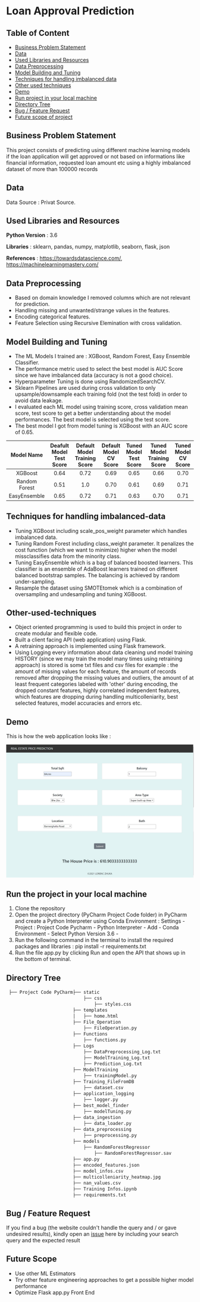 
# Loan Approval Prediction

## Table of Content
  * [Business Problem Statement](#Business-Problem-Statement)
  * [Data](#Data)
  * [Used Libraries and Resources](#Used-Libraries-and-Resources)
  * [Data Preprocessing](#Data-Preprocessing)
  * [Model Building and Tuning](#Model-Building-and-Tuning)
  * [Techniques for handling imbalanced data](#Techniques-for-handling-imbalanced-data)
  * [Other used techniques](#Other-used-techniques)
  * [Demo](#demo)
  * [Run project in your local machine](#Run-the-project-in-your-local-machine)
  * [Directory Tree](#directory-tree)
  * [Bug / Feature Request](#bug---feature-request)
  * [Future scope of project](#future-scope)


## Business Problem Statement
This project consists of predicting using different machine learning models if the loan application will get approved or not based on informations like financial information, requested loan amount etc using a highly imbalanced dataset of more than 100000 records

## Data
Data Source : Privat Source.

## Used Libraries and Resources
**Python Version** : 3.6

**Libraries** : sklearn, pandas, numpy, matplotlib, seaborn, flask, json

**References** : https://towardsdatascience.com/, https://machinelearningmastery.com/


## Data Preprocessing

* Based on domain knowledge I removed columns which are not relevant for prediction.
* Handling missing and unwanted/strange values in the features. 
* Encoding categorical features.
* Feature Selection using Recursive Elemination with cross validation.

## Model Building and Tuning

* The ML Models I trained are : XGBoost, Random Forest, Easy Ensemble Classifier.
* The performance metric used to select the best model is AUC Score since we have imbalanced data (accuracy is not a good choice).
* Hyperparameter Tuning  is done using RandomizedSearchCV.
* Sklearn Pipelines are used during cross validation to only upsample/downsample each training fold (not the test fold) in order to avoid data leakage.
* I evaluated each ML model using training score, cross validation mean score, test score to get a better understanding about the model performances. The best model is selected using the test score.
* The best model I got from model tuning is XGBoost with an AUC score of 0.65.

| Model Name        | Deafult Model Test Score |Default Model Training Score | Default Model CV Score | Tuned Model Test Score | Tuned Model Training Score | Tuned Model CV Score | 
|:-----------------:|:------------------------:|:---------------------------:|:----------------------:|:----------------------:|:--------------------------:|:---------------------:|
|XGBoost            |     0.64                 |     0.72                    |         0.69           |      0.65              |              0.66          |     0.70          |
|Random Forest      |     0.51                 |      1.0                    |         0.70           |      0.61              |           0.69             |     0.71           
|EasyEnsemble       |     0.65                 |     0.72                    |         0.71           |      0.63              |           0.70             |  0.71              |


## Techniques for handling imbalanced-data

* Tuning XGBoost including scale_pos_weight parameter which handles imbalanced data.
* Tuning Random Forest including class_weight parameter. It penalizes the cost function (which we want to minimize) higher when the model missclassifies data from the minority class.
* Tuning EasyEnsemble which is a bag of balanced boosted learners. This classifier is an ensemble of AdaBoost learners trained on different balanced bootstrap samples. The balancing is achieved by random under-sampling.
* Resample the dataset using SMOTEtomek which is a combination of oversampling and undesampling and tuning XGBoost.

## Other-used-techniques
* Object oriented programming is used to build this project in order to create modular and flexible code.
* Built a client facing API (web application) using Flask.
* A retraining approach is implemented using Flask framework.
* Using Logging every information about data cleaning und model training HISTORY (since we may train the model many times using retraining approach)  is stored is some txt files and csv files for example : the amount of missing values for each feature, the amount of records removed after dropping the missing values and outliers, the amount of at least frequent categories labeled with 'other' during encoding, the dropped constant features, highly correlated independent features, which features are dropping during handling multicolleniarity, best selected features, model accuracies and errors etc.

## Demo

This is how the web application looks like : 


![alt text](https://github.com/Lori10/Banglore-House-Price-Prediction/blob/master/Project%20Code%20Pycharm/demo_image.jpg "Image")



## Run the project in your local machine 

1. Clone the repository
2. Open the project directory (PyCharm Project Code folder) in PyCharm  and create a Python Interpreter using Conda Environment : Settings - Project : Project Code Pycharm - Python Interpreter - Add - Conda Environment - Select Python Version 3.6 - 
3. Run the following command in the terminal to install the required packages and libraries : pip install -r requirements.txt
4. Run the file app.py by clicking Run and open the API that shows up in the bottom of terminal.


## Directory Tree 
```
 ├── Project Code PyCharm├── static 
                             ├── css
                                 ├── styles.css
                         ├── templates
                         │   ├── home.html
                         ├── File_Operation
                             ├── FileOperation.py
                         ├── Functions
                             ├── functions.py
                         ├── Logs
                             ├── DataPreprocessing_Log.txt
                             ├── ModelTraining_Log.txt
                             ├── Prediction_Log.txt
                         ├── ModelTraining
                             ├── trainingModel.py
                         ├── Training_FileFromDB
                             ├── dataset.csv
                         ├── application_logging
                             ├── logger.py
                         ├── best_model_finder
                             ├── modelTuning.py
                         ├── data_ingestion
                             ├── data_loader.py
                         ├── data_preprocessing
                             ├── preprocessing.py
                         ├── models
                             ├── RandomForestRegressor
                                 ├── RandomForestRegressor.sav
                         ├── app.py
                         ├── encoded_features.json
                         ├── model_infos.csv
                         ├── multicolleniarity_heatmap.jpg
                         ├── nan_values.csv
                         ├── Training Infos.ipynb
                         ├── requirements.txt
```



## Bug / Feature Request

If you find a bug (the website couldn't handle the query and / or gave undesired results), kindly open an [issue](https://github.com/Lori10/Banglore-House-Price-Prediction/issues) here by including your search query and the expected result

## Future Scope

* Use other ML Estimators
* Try other feature engineering approaches to get a possible higher model performance
* Optimize Flask app.py Front End
